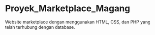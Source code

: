 # Proyek_Marketplace_Magang
Website marketplace dengan menggunakan HTML, CSS, dan PHP yang telah terhubung dengan database. 
